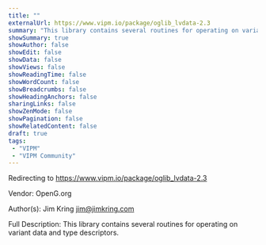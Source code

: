```yaml
---
title: ""
externalUrl: https://www.vipm.io/package/oglib_lvdata-2.3
summary: "This library contains several routines for operating on variant data and type descriptors.."
showSummary: true
showAuthor: false
showEdit: false
showData: false
showViews: false
showReadingTime: false
showWordCount: false
showBreadcrumbs: false
showHeadingAnchors: false
sharingLinks: false
showZenMode: false
showPagination: false
showRelatedContent: false
draft: true
tags:
 - "VIPM"
 - "VIPM Community"
---
```


Redirecting to https://www.vipm.io/package/oglib_lvdata-2.3

Vendor: OpenG.org

Author(s): Jim Kring <jim@jimkring.com>
 
Full Description:
This library contains several routines for operating on variant data and type descriptors.